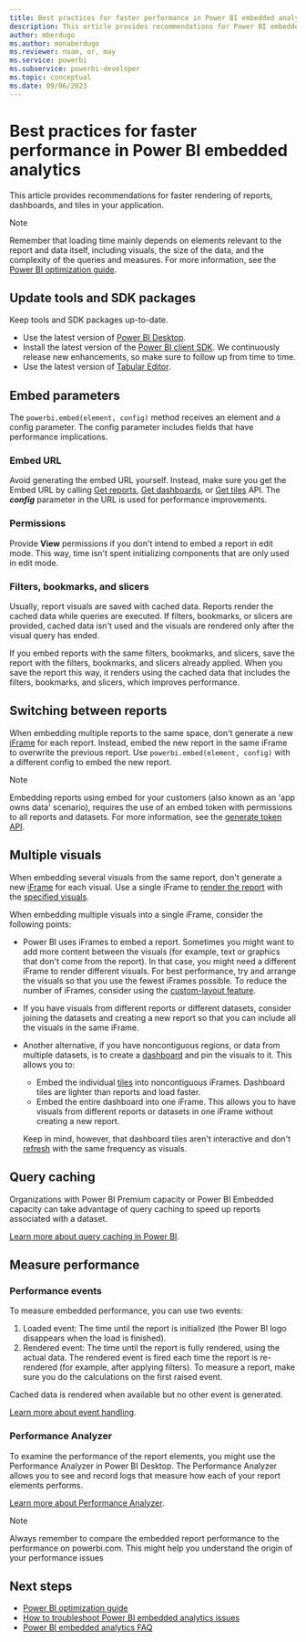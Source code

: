 ```yaml
---
title: Best practices for faster performance in Power BI embedded analytics 
description: This article provides recommendations for Power BI embedded analytics best practices for fast rendering.
author: mberdugo
ms.author: monaberdugo
ms.reviewer: noam, or, may
ms.service: powerbi
ms.subservice: powerbi-developer
ms.topic: conceptual
ms.date: 09/06/2023
---
```


# Best practices for faster performance in Power BI embedded analytics

This article provides recommendations for faster rendering of reports, dashboards, and tiles in your application.

> [!NOTE]
> Remember that loading time mainly depends on elements relevant to the report and data itself, including visuals, the size of the data, and the complexity of the queries and measures. For more information, see the [Power BI optimization guide](../../guidance/power-bi-optimization.md).

## Update tools and SDK packages

Keep tools and SDK packages up-to-date.

* Use the latest version of [Power BI Desktop](https://powerbi.microsoft.com/desktop/).
* Install the latest version of the [Power BI client SDK](https://github.com/Microsoft/PowerBI-JavaScript). We continuously release new enhancements, so make sure to follow up from time to time.
* Use the latest version of [Tabular Editor](https://github.com/otykier/TabularEditor/releases/latest).

## Embed parameters

The `powerbi.embed(element, config)` method receives an element and a config parameter. The config parameter includes fields that have performance implications.

### Embed URL

Avoid generating the embed URL yourself. Instead, make sure you get the Embed URL by calling [Get reports](/rest/api/power-bi/reports/getreportsingroup), [Get dashboards](/rest/api/power-bi/dashboards/getdashboardsingroup), or [Get tiles](/rest/api/power-bi/dashboards/gettilesingroup) API. The ***config*** parameter in the URL is used for performance improvements.

### Permissions

Provide **View** permissions if you don't intend to embed a report in edit mode. This way, time isn't spent initializing components that are only used in edit mode.

### Filters, bookmarks, and slicers

Usually, report visuals are saved with cached data. Reports render the cached data while queries are executed. If filters, bookmarks, or slicers are provided, cached data isn't used and the visuals are rendered only after the visual query has ended.

If you embed reports with the same filters, bookmarks, and slicers, save the report with the filters, bookmarks, and slicers already applied. When you save the report this way, it renders using the cached data that includes the filters, bookmarks, and slicers, which improves performance.

## Switching between reports

When embedding multiple reports to the same space, don't generate a new [iFrame](pbi-glossary.md#inline-frame-iframe) for each report. Instead, embed the new report in the same iFrame to overwrite the previous report. Use `powerbi.embed(element, config)` with a different config to embed the new report.

> [!NOTE]
> Embedding reports using embed for your customers (also known as an 'app owns data' scenario), requires the use of an embed token with permissions to all reports and datasets. For more information, see the [generate token API](/rest/api/power-bi/embed-token/generate-token).

## Multiple visuals

When embedding several visuals from the same report, don't generate a new [iFrame](pbi-glossary.md#inline-frame-iframe) for each visual. Use a single iFrame to [render the report](/javascript/api/overview/powerbi/embed-report) with the [specified visuals](/javascript/api/overview/powerbi/embed-visual).

When embedding multiple visuals into a single iFrame, consider the following points:

* Power BI uses iFrames to embed a report. Sometimes you might want to add more content between the visuals (for example, text or graphics that don't come from the report). In that case, you might need a different iFrame to render different visuals. For best performance, try and arrange the visuals so that you use the fewest iFrames possible. To reduce the number of iFrames, consider using the [custom-layout feature](/javascript/api/overview/powerbi/custom-layout).

* If you have visuals from different reports or different datasets, consider joining the datasets and creating a new report so that you can include all the visuals in the same iFrame.

* Another alternative, if you have noncontiguous regions, or data from multiple datasets, is to create a [dashboard](/power-bi/create-reports/service-dashboard-tiles) and pin the visuals to it. This allows you to:

  * Embed the individual [tiles](/javascript/api/overview/powerbi/embed-dashboard-tile) into noncontiguous iFrames. Dashboard tiles are lighter than reports and load faster.
  * Embed the entire dashboard into one iFrame. This allows you to have visuals from different reports or datasets in one iFrame without creating a new report.

  Keep in mind, however, that dashboard tiles aren't interactive and don't [refresh](/power-bi/connect-data/refresh-data) with the same frequency as visuals.

## Query caching

Organizations with Power BI Premium capacity or Power BI Embedded capacity can take advantage of query caching to speed up reports associated with a dataset.

[Learn more about query caching in Power BI](../../connect-data/power-bi-query-caching.md).

## Measure performance

### Performance events

To measure embedded performance, you can use two events:

1. Loaded event: The time until the report is initialized (the Power BI logo disappears when the load is finished).
2. Rendered event: The time until the report is fully rendered, using the actual data. The rendered event is fired each time the report is re-rendered (for example, after applying filters). To measure a report, make sure you do the calculations on the first raised event.

Cached data is rendered when available but no other event is generated.

[Learn more about event handling](https://github.com/Microsoft/PowerBI-JavaScript/wiki/Handling-Events).

### Performance Analyzer

To examine the performance of the report elements, you might use the Performance Analyzer in Power BI Desktop.
The Performance Analyzer allows you to see and record logs that measure how each of your report elements performs.

[Learn more about Performance Analyzer](../../create-reports/desktop-performance-analyzer.md).

> [!NOTE]
> Always remember to compare the embedded report performance to the performance on powerbi.com. This might help you understand the origin of your performance issues

## Next steps

* [Power BI optimization guide](../../guidance/power-bi-optimization.md)
* [How to troubleshoot Power BI embedded analytics issues](embedded-troubleshoot.md)
* [Power BI embedded analytics FAQ](embedded-faq.yml)
